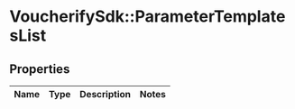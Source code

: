 # VoucherifySdk::ParameterTemplatesList

## Properties

| Name | Type | Description | Notes |
| ---- | ---- | ----------- | ----- |

